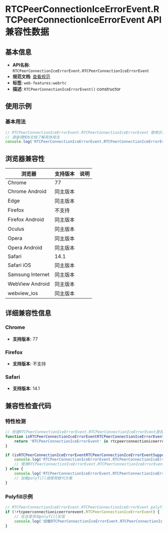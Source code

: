 # RTCPeerConnectionIceErrorEvent.RTCPeerConnectionIceErrorEvent API 兼容性数据

## 基本信息

- **API名称**: `RTCPeerConnectionIceErrorEvent.RTCPeerConnectionIceErrorEvent`
- **规范文档**: [查看规范](https://w3c.github.io/webrtc-pc/#dom-rtcpeerconnectioniceerrorevent-constructor)
- **标签**: `web-features:webrtc`
- **描述**: `RTCPeerConnectionIceErrorEvent()` constructor

## 使用示例

### 基本用法

```javascript
// RTCPeerConnectionIceErrorEvent.RTCPeerConnectionIceErrorEvent 使用示例
// 请查阅MDN文档了解具体用法
console.log('RTCPeerConnectionIceErrorEvent.RTCPeerConnectionIceErrorEvent API');
```

## 浏览器兼容性

| 浏览器 | 支持版本 | 说明 |
|--------|----------|------|
| Chrome | 77 |  |
| Chrome Android | 同主版本 |  |
| Edge | 同主版本 |  |
| Firefox | 不支持 |  |
| Firefox Android | 同主版本 |  |
| Oculus | 同主版本 |  |
| Opera | 同主版本 |  |
| Opera Android | 同主版本 |  |
| Safari | 14.1 |  |
| Safari iOS | 同主版本 |  |
| Samsung Internet | 同主版本 |  |
| WebView Android | 同主版本 |  |
| webview_ios | 同主版本 |  |

## 详细兼容性信息

### Chrome

- **支持版本**: 77

### Firefox

- **支持版本**: 不支持

### Safari

- **支持版本**: 14.1

## 兼容性检查代码

### 特性检测

```javascript
// 检查RTCPeerConnectionIceErrorEvent.RTCPeerConnectionIceErrorEvent是否支持
function isRTCPeerConnectionIceErrorEventRTCPeerConnectionIceErrorEventSupported() {
    return 'RTCPeerConnectionIceErrorEvent' in rtcpeerconnectioniceerrorevent && typeof rtcpeerconnectioniceerrorevent.RTCPeerConnectionIceErrorEvent === 'function';
}

if (isRTCPeerConnectionIceErrorEventRTCPeerConnectionIceErrorEventSupported()) {
    console.log('RTCPeerConnectionIceErrorEvent.RTCPeerConnectionIceErrorEvent 支持');
    // 使用RTCPeerConnectionIceErrorEvent.RTCPeerConnectionIceErrorEvent
} else {
    console.log('RTCPeerConnectionIceErrorEvent.RTCPeerConnectionIceErrorEvent 不支持，需要polyfill');
    // 加载polyfill或使用替代方案
}
```

### Polyfill示例

```javascript
// RTCPeerConnectionIceErrorEvent.RTCPeerConnectionIceErrorEvent polyfill
if (!rtcpeerconnectioniceerrorevent.RTCPeerConnectionIceErrorEvent) {
    // 在这里添加polyfill实现
    console.log('加载RTCPeerConnectionIceErrorEvent.RTCPeerConnectionIceErrorEvent polyfill');
}
```

